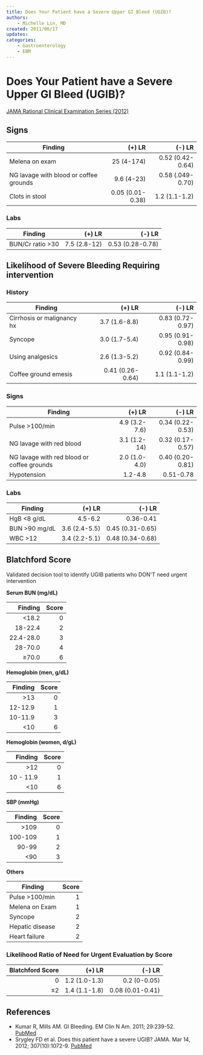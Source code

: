 ```yaml
---
title: Does Your Patient have a Severe Upper GI Bleed (UGIB)?
authors:
    - Michelle Lin, MD
created: 2011/06/17
updates:
categories:
    - Gastroenterology
    - EBM
---
```


# Does Your Patient have a Severe Upper GI Bleed (UGIB)?

[JAMA Rational Clinical Examination Series (2012)](http://www.ncbi.nlm.nih.gov/pubmed/?term=22416103)

## Signs

| Finding                                |           (+) LR |           (-) LR |
| -------------------------------------- | ---------------: | ---------------: |
| Melena on exam                         |       25 (4-174) | 0.52 (0.42-0.64) |
| NG lavage with blood or coffee grounds |       9.6 (4-23) | 0.58 (.049-0.70) |
| Clots in stool                         | 0.05 (0.01-0.38) |    1.2 (1.1-1.2) |

### Labs

| Finding             |       (+) LR |           (-) LR |
| ------------------- | -----------: | ---------------: |
| BUN/Cr ratio &gt;30 | 7.5 (2.8-12) | 0.53 (0.28-0.78) |

## Likelihood of Severe Bleeding Requiring intervention

### History

| Finding                    |           (+) LR |           (-) LR |
| -------------------------- | ---------------: | ---------------: |
| Cirrhosis or malignancy hx |    3.7 (1.6-8.8) | 0.83 (0.72-0.97) |
| Syncope                    |    3.0 (1.7-5.4) | 0.95 (0.91-0.98) |
| Using analgesics           |    2.6 (1.3-5.2) | 0.92 (0.84-0.99) |
| Coffee ground emesis       | 0.41 (0.26-0.64) |    1.1 (1.1-1.2) |

### Signs

| Finding                                    |        (+) LR |           (-) LR |
| ------------------------------------------ | ------------: | ---------------: |
| Pulse &gt;100/min                          | 4.9 (3.2-7.6) | 0.34 (0.22-0.53) |
| NG lavage with red blood                   |  3.1 (1.2-14) | 0.32 (0.17-0.57) |
| NG lavage with red blood or coffee grounds | 2.0 (1.0-4.0) | 0.40 (0.20-0.81) |
| Hypotension                                |       1.2-4.8 |        0.51-0.78 |

### Labs

| Finding           |        (+) LR |           (-) LR |
| ----------------- | ------------: | ---------------: |
| HgB &lt;8 g/dL    |       4.5-6.2 |        0.36-0.41 |
| BUN &gt;90 mg/dL  | 3.6 (2.4-5.5) | 0.45 (0.31-0.65) |
| WBC &gt;12        | 3.4 (2.2-5.1) | 0.48 (0.34-0.68) |

## Blatchford Score

Validated decision tool to identify UGIB patients who DON'T need urgent intervention

**Serum BUN (mg/dL)**

|   Finding | Score |
| --------: | ----: |
|  &lt;18.2 |     0 |
|   18-22.4 |     2 |
| 22.4-28.0 |     3 |
|   28-70.0 |     4 |
|  &ge;70.0 |     6 |

**Hemoglobin (men, g/dL)**

| Finding | Score |
| ------: | ----: |
|  &gt;13 |     0 |
| 12-12.9 |     1 |
| 10-11.9 |     3 |
|  &lt;10 |     6 |

**Hemoglobin (women, d/gL)**

|   Finding | Score |
| --------: | ----: |
|    &gt;12 |     0 |
| 10 - 11.9 |     1 |
|    &lt;10 |     6 |

**SBP (mmHg)**

| Finding | Score |
| ------: | ----: |
| &gt;109 |     0 |
| 100-109 |     1 |
|   90-99 |     2 |
|  &lt;90 |     3 |

**Others**

| Finding            | Score |
| ------------------ | ----: |
| Pulse &gt;100/min  |     1 |
| Melena on Exam     |     1 |
| Syncope            |     2 |
| Hepatic disease    |     2 |
| Heart failure      |     2 |

### Likelihood Ratio of Need for Urgent Evaluation by Score

| Blatchford Score |        (+) LR |           (-) LR |
| ---------------: | ------------: | ---------------: |
|                0 | 1.2 (1.0-1.3) |     0.2 (0-0.05) |
|            &le;2 | 1.4 (1.1-1.8) | 0.08 (0.01-0.41) |

## References

- Kumar R, Mills AM. GI Bleeding. EM Clin N Am. 2011; 29:239-52. [PubMed](http://www.ncbi.nlm.nih.gov/pubmed/?term=21515178)
- Srygley FD et al. Does this patient have a severe UGIB? JAMA. Mar 14, 2012; 307(10):1072-9. [PubMed](http://www.ncbi.nlm.nih.gov/pubmed/?term=22416103)
